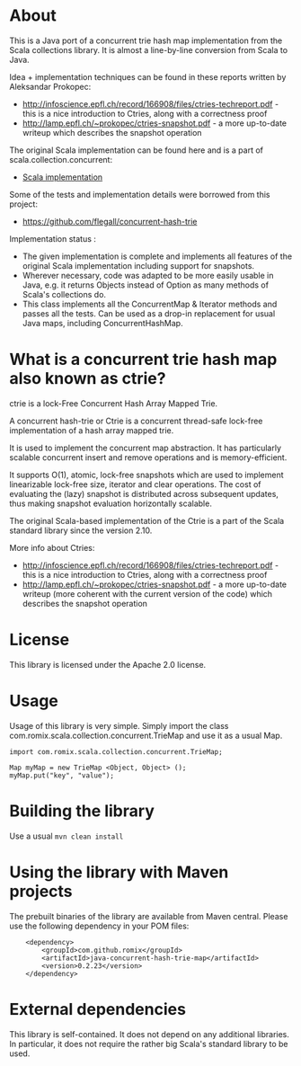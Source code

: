 About
=============================

This is a Java port of a concurrent trie hash map implementation from the Scala collections library. It is almost a line-by-line 
conversion from Scala to Java.

Idea + implementation techniques can be found in these reports written by Aleksandar Prokopec:
   * http://infoscience.epfl.ch/record/166908/files/ctries-techreport.pdf - this is a nice introduction to Ctries, along with a correctness proof
   * http://lamp.epfl.ch/~prokopec/ctries-snapshot.pdf - a more up-to-date writeup which describes the snapshot operation

The original Scala implementation can be found here and is a part of scala.collection.concurrent:
   *   [Scala implementation](https://github.com/scala/scala/blob/930c85d6c96507d798d1847ea078eebf93dc0acb/src/library/scala/collection/concurrent/TrieMap.scala)

Some of the tests and implementation details were borrowed from this project:
   *  https://github.com/flegall/concurrent-hash-trie

Implementation status : 
   *   The given implementation is complete and implements all features of the original Scala implementation including support for 
   snapshots.
   *   Wherever necessary, code was adapted to be more easily usable in Java, e.g. it returns Objects instead of Option<V> as 
   many methods of Scala's collections do.   
   *   This class implements all the ConcurrentMap & Iterator methods and passes all the tests. Can be used as a drop-in replacement
       for usual Java maps, including ConcurrentHashMap.


What is a concurrent trie hash map also known as ctrie?
========================================================
ctrie is a lock-Free Concurrent Hash Array Mapped Trie.

A concurrent hash-trie or Ctrie is a concurrent thread-safe lock-free implementation of a hash array mapped trie.
 
It is used to implement the concurrent map abstraction. It has particularly scalable concurrent insert and remove operations 
and is memory-efficient. 

It supports O(1), atomic, lock-free snapshots which are used to implement linearizable lock-free size, iterator and clear operations. 
The cost of evaluating the (lazy) snapshot is distributed across subsequent updates, thus making snapshot evaluation horizontally scalable.

The original Scala-based implementation of the Ctrie is a part of the Scala standard library since the version 2.10.

More info about Ctries:

- http://infoscience.epfl.ch/record/166908/files/ctries-techreport.pdf - this is a nice introduction to Ctries, along with a correctness proof
- http://lamp.epfl.ch/~prokopec/ctries-snapshot.pdf - a more up-to-date writeup (more coherent with the current version of the code) which describes the snapshot operation
       

License
===============================

This library is licensed under the Apache 2.0 license.


Usage
===============================

Usage of this library is very simple. Simply import the class com.romix.scala.collection.concurrent.TrieMap and use it as a usual Map.
    
    import com.romix.scala.collection.concurrent.TrieMap;
    
    Map myMap = new TrieMap <Object, Object> ();
    myMap.put("key", "value");
    

Building the library
===============================

Use a usual `mvn clean install`

Using the library with Maven projects
=====================================
The prebuilt binaries of the library are available from Maven central. Please use the following dependency in your POM files:

		<dependency>
			<groupId>com.github.romix</groupId>
			<artifactId>java-concurrent-hash-trie-map</artifactId>
			<version>0.2.23</version>
		</dependency>


External dependencies
=====================================
This library is self-contained. It does not depend on any additional libraries. In particular, it does not require the rather big Scala's 
standard library to be used.

